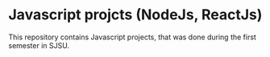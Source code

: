 # Javascript projcts (NodeJs, ReactJs)

This repository contains Javascript projects, that was done during the first semester in SJSU.
